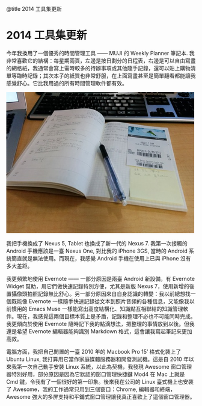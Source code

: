 
@title 2014 工具集更新

# 2014 工具集更新

今年我換用了一個優秀的時間管理工具 —— MUJI 的 Weekly Planner 筆記本. 我非常喜歡它的結構：每星期兩頁，左邊是按日劃分的日程表，右邊是可以自由寫畫的網格紙，我通常會寫上需時較多的待辦事項或其他隨手記錄，還可以貼上購物清單等臨時記錄；其次本子的紙質也非常舒服，在上面寫畫甚至是簡單翻看都能讓我感覺舒心。它比我用過的所有時間管理軟件都有效。

![](../images/muji-calendar.jpg)

我把手機換成了 Nexus 5, Tablet 也換成了新一代的 Nexus 7. 我第一次接觸的 Android 手機應該是一臺 Nexus One, 對比我的 iPhone 3GS, 當時的 Android 系統簡直就是無法使用。而現在，我感覺 Android 手機在使用上已與 iPhone 沒有多大差距。

我更頻繁地使用 Evernote —— 一部分原因是兩臺 Android 新設備，有 Evernote Widget 幫助，用它們做快速記錄特別方便，尤其是新版 Nexus 7，使用新增的後置攝像頭拍照記錄無比舒心。另一部分原因來自自身認識的轉變：我以前總想找一個既能像 Evernote 一樣隨手快速記錄從文本到照片音頻的各種信息，又能像我以前慣用的 Emacs Muse 一樣能寫出高度結構化、知識點互相聯結的知識管理軟件。現在，我感覺這兩個目標本質上是矛盾，記錄和整理不必也不可能同時完成。我更傾向於使用 Evernote 隨時記下我的點滴想法，把整理的事情放到以後。但我還是希望 Evernote 編輯器能夠識別 Markdown 格式，這會讓我寫起筆記來更加高效。

電腦方面，我把自己閒置的一臺 2010 年的 Macbook Pro 15’ 格式化裝上了 Ubuntu Linux, 我打算用它當作家庭媒體服務器和開發測試機。這是自 2010 年以來我第一次自己動手安裝 Linux 系統，以此為契機，我發現 Awesome 窗口管理器特別好用，部分原因是因為它默認的窗口管理快捷鍵 Mod4 在 Mac 上就是 Cmd 鍵，令我有了一個很好的第一印象。後來我在公司的 Linux 臺式機上也安裝了 Awesome，我的工作通常只用到三個窗口：Chrome, 編輯器和終端，Awesome 強大的多屏支持和平鋪式窗口管理讓我真正喜歡上了這個窗口管理器。
